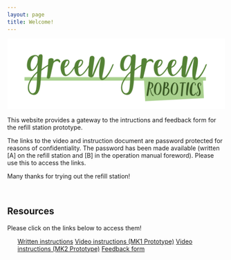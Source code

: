 ```yaml
---
layout: page
title: Welcome!
---
```


[![logoPicture](images/green_green_robotics_logo_v1.png)]()


This website provides a gateway to the intructions and feedback form for the refill station prototype.

The links to the video and instruction document are password protected for reasons of confidentiality. The password has been made available (written [A] on the refill station and [B] in the operation manual foreword). Please use this to access the links.

Many thanks for trying out the refill station!

<!--Comment: Paragrpah spacing-->

<br>

<div id="resourcesPanel" class="container p-3 my-3 bg-primary">
<h2>Resources</h2> 
  <p>Please click on the links below to access them!</p>
<ul class="list-group">
  <a href="https://jstrieb.github.io/link-lock/#eyJ2IjoiMC4wLjEiLCJlIjoiYjVRWU5FRzJoVm9aU25zcjdwdEd2eVdIOFkxV24vM0gyNGoyaTVZRVNYa2plQ1hYSEtoSmRNTzBBOE1OZWFaWUJNK2JNZ1lCQWprVDhLTWdCSmU0NldldmVXMEVVSVpHUHVWQzFHTjUrYkwvTStObGIxdWVvMDhvL0NhMDRFdlc2Ymc9IiwiaCI6IlBhc3N3b3JkIGlzIGFscmVhZHkgc2hhcmVkIHdpdGggeW91IHNlcGFyYXRlbHkgKGFuZCBhbHNvIHdyaXR0ZW4gb24gdGhlIHByb3RvdHlwZSByZWZpbGwgc3RhdGlvbikiLCJpIjoiVzM3TngrbVFReEx2YStBTiJ9" target="_blank" class="list-group-item list-group-item-action">Written instructions</a>
  <a href="https://jstrieb.github.io/link-lock/#eyJ2IjoiMC4wLjEiLCJlIjoiQzNoNjFvV2Vkbm1Pa3JpTEYxcWRmcWNPOS9WWDE5TlZnNEN5NlB1VW9NTXA5Zmdkd0NkL2hoN1NHVTg9IiwiaCI6IlBhc3N3b3JkIGlzIG1hZGUgYXZhaWxhYmxlIHRvIHVzZXJzIG9mIHRoZSByZWZpbGwgc3RhdGlvbiAod3JpdHRlbiBvbiByZWZpbGwgc3RhdGlvbiBhbmQgaW4gb3BlcmF0aW9uIG1hbnVhbCkiLCJpIjoiMUUzV1VBT0pVa3NtME1aVCJ9" target="_blank" class="list-group-item list-group-item-action">Video instructions (MK1 Prototype)</a>
  <a href="https://jstrieb.github.io/link-lock/#eyJ2IjoiMC4wLjEiLCJlIjoiVzhDMXJMTjl2WU5zbVU0d1I0MFVMVWFjOEhDbkp0Z0h1dytXekMxVEVkcHNtVTY3eWU5YWJNa3FTYVk9IiwiaCI6IlBhc3N3b3JkIGlzIGFscmVhZHkgc2hhcmVkIHdpdGggeW91IHNlcGFyYXRlbHkgKGFuZCBhbHNvIHdyaXR0ZW4gb24gdGhlIHByb3RvdHlwZSByZWZpbGwgc3RhdGlvbikiLCJpIjoiL0k1UjlqYkpDMHhnZXBzViJ9" target="_blank" class="list-group-item list-group-item-action">Video instructions (MK2 Prototype)</a>
  <a href="https://forms.gle/fnGcoFX5Y7wbEVjX7" target="_blank" class="list-group-item list-group-item-action">Feedback form</a>
</ul>
</div>

<!--Comment: Paragrpah spacing-->
<br>
<br>
